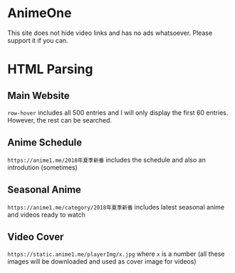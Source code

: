 # AnimeOne
This site does not hide video links and has no ads whatsoever. Please support it if you can.

# HTML Parsing
## Main Website
`row-hover` includes all 500 entries and I will only display the first 60 entries. However, the rest can be searched. 

## Anime Schedule
`https://anime1.me/2018年夏季新番` includes the schedule and also an introdution (sometimes)

## Seasonal Anime
`https://anime1.me/category/2018年夏季新番` includes latest seasonal anime and videos ready to watch

## Video Cover
`https://static.anime1.me/playerImg/x.jpg` where `x` is a number (all these images will be downloaded and used as cover image for videos)
